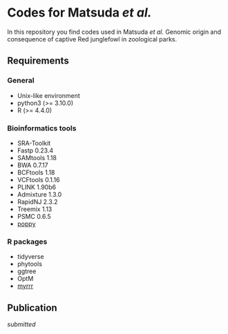 # Codes for Matsuda *et al.*

In this repository you find codes used in Matsuda *et al.*
Genomic origin and consequence of captive Red junglefowl in zoological parks.

## Requirements

### General

- Unix-like environment
- python3 (>= 3.10.0)
- R (>= 4.4.0)

### Bioinformatics tools

- SRA-Toolkit
- Fastp 0.23.4
- SAMtools 1.18
- BWA 0.7.17
- BCFtools 1.18
- VCFtools 0.1.16
- PLINK 1.90b6
- Admixture 1.3.0
- RapidNJ 2.3.2
- Treemix 1.13
- PSMC 0.6.5
- [poppy](https://github.com/ymat2/poppy)

### R packages

- tidyverse
- phytools
- ggtree
- OptM
- [myrrr](https://github.com/ymat2/myrrr)


## Publication

*submitted*
